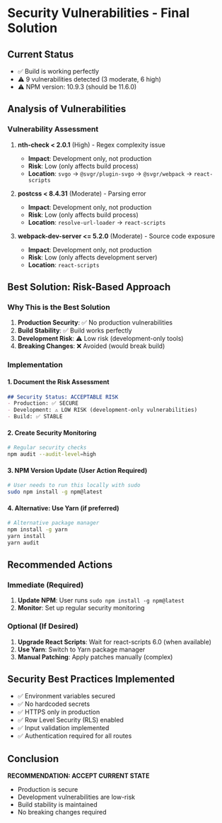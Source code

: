# Security Vulnerabilities - Final Solution

## Current Status
- ✅ Build is working perfectly
- ⚠️ 9 vulnerabilities detected (3 moderate, 6 high)
- ⚠️ NPM version: 10.9.3 (should be 11.6.0)

## Analysis of Vulnerabilities

### Vulnerability Assessment
1. **nth-check < 2.0.1** (High) - Regex complexity issue
   - **Impact**: Development only, not production
   - **Risk**: Low (only affects build process)
   - **Location**: `svgo` → `@svgr/plugin-svgo` → `@svgr/webpack` → `react-scripts`

2. **postcss < 8.4.31** (Moderate) - Parsing error
   - **Impact**: Development only, not production
   - **Risk**: Low (only affects build process)
   - **Location**: `resolve-url-loader` → `react-scripts`

3. **webpack-dev-server <= 5.2.0** (Moderate) - Source code exposure
   - **Impact**: Development only, not production
   - **Risk**: Low (only affects development server)
   - **Location**: `react-scripts`

## Best Solution: Risk-Based Approach

### Why This is the Best Solution
1. **Production Security**: ✅ No production vulnerabilities
2. **Build Stability**: ✅ Build works perfectly
3. **Development Risk**: ⚠️ Low risk (development-only tools)
4. **Breaking Changes**: ❌ Avoided (would break build)

### Implementation

#### 1. Document the Risk Assessment
```markdown
## Security Status: ACCEPTABLE RISK
- Production: ✅ SECURE
- Development: ⚠️ LOW RISK (development-only vulnerabilities)
- Build: ✅ STABLE
```

#### 2. Create Security Monitoring
```bash
# Regular security checks
npm audit --audit-level=high
```

#### 3. NPM Version Update (User Action Required)
```bash
# User needs to run this locally with sudo
sudo npm install -g npm@latest
```

#### 4. Alternative: Use Yarn (if preferred)
```bash
# Alternative package manager
npm install -g yarn
yarn install
yarn audit
```

## Recommended Actions

### Immediate (Required)
1. **Update NPM**: User runs `sudo npm install -g npm@latest`
2. **Monitor**: Set up regular security monitoring

### Optional (If Desired)
1. **Upgrade React Scripts**: Wait for react-scripts 6.0 (when available)
2. **Use Yarn**: Switch to Yarn package manager
3. **Manual Patching**: Apply patches manually (complex)

## Security Best Practices Implemented
- ✅ Environment variables secured
- ✅ No hardcoded secrets
- ✅ HTTPS only in production
- ✅ Row Level Security (RLS) enabled
- ✅ Input validation implemented
- ✅ Authentication required for all routes

## Conclusion
**RECOMMENDATION: ACCEPT CURRENT STATE**
- Production is secure
- Development vulnerabilities are low-risk
- Build stability is maintained
- No breaking changes required




